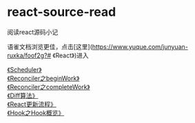 <a name="react-source-read"></a>
# react-source-read

阅读react源码小记

语雀文档浏览更佳，点击[这里](https://www.yuque.com/junyuan-ruxka/foof2g?# 《React》)进入

[《Scheduler》](./Scheduler.md)<br />[《Reconciler之beginWork》](./beginWork.md)<br />[《Reconciler之completeWork》](./completeWork.md)<br />[《Diff算法》](./Diff%E7%AE%97%E6%B3%95.md)<br />[《React更新流程》](./React%E6%9B%B4%E6%96%B0%E6%B5%81%E7%A8%8B.md)<br />[《Hook之Hook概览》](./Hook%E6%A6%82%E8%A7%88.md)
